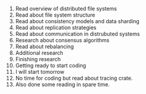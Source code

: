 1. Read overview of distributed file systems
2. Read about file system structure
3. Read about consistency models and data sharding
4. Read about replication strategies
5. Read about communication in distrubuted systems
6. Research about consensus algorithms
7. Read about rebalancing
8. Additional research
9. Finishing research
10. Getting ready to start coding
11. I will start tomorrow
12. No time for coding but read about tracing crate.
13. Also done some reading in spare time.
